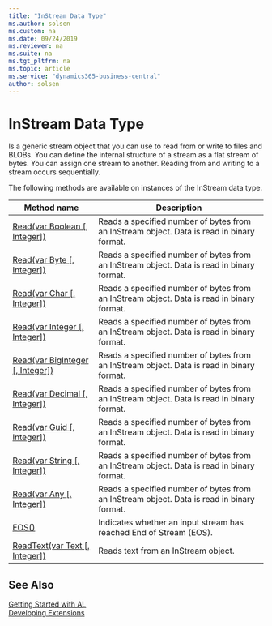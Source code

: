 ```yaml
---
title: "InStream Data Type"
ms.author: solsen
ms.custom: na
ms.date: 09/24/2019
ms.reviewer: na
ms.suite: na
ms.tgt_pltfrm: na
ms.topic: article
ms.service: "dynamics365-business-central"
author: solsen
---
```

[//]: # (START>DO_NOT_EDIT)
[//]: # (IMPORTANT:Do not edit any of the content between here and the END>DO_NOT_EDIT.)
[//]: # (Any modifications should be made in the .xml files in the ModernDev repo.)
# InStream Data Type
Is a generic stream object that you can use to read from or write to files and BLOBs. You can define the internal structure of a stream as a flat stream of bytes. You can assign one stream to another. Reading from and writing to a stream occurs sequentially.
  



The following methods are available on instances of the InStream data type.

|Method name|Description|
|-----------|-----------|
|[Read(var Boolean [, Integer])](instream-read-boolean-integer-method.md)|Reads a specified number of bytes from an InStream object. Data is read in binary format.|
|[Read(var Byte [, Integer])](instream-read-byte-integer-method.md)|Reads a specified number of bytes from an InStream object. Data is read in binary format.|
|[Read(var Char [, Integer])](instream-read-char-integer-method.md)|Reads a specified number of bytes from an InStream object. Data is read in binary format.|
|[Read(var Integer [, Integer])](instream-read-integer-integer-method.md)|Reads a specified number of bytes from an InStream object. Data is read in binary format.|
|[Read(var BigInteger [, Integer])](instream-read-biginteger-integer-method.md)|Reads a specified number of bytes from an InStream object. Data is read in binary format.|
|[Read(var Decimal [, Integer])](instream-read-decimal-integer-method.md)|Reads a specified number of bytes from an InStream object. Data is read in binary format.|
|[Read(var Guid [, Integer])](instream-read-guid-integer-method.md)|Reads a specified number of bytes from an InStream object. Data is read in binary format.|
|[Read(var String [, Integer])](instream-read-string-integer-method.md)|Reads a specified number of bytes from an InStream object. Data is read in binary format.|
|[Read(var Any [, Integer])](instream-read-joker-integer-method.md)|Reads a specified number of bytes from an InStream object. Data is read in binary format.|
|[EOS()](instream-eos-method.md)|Indicates whether an input stream has reached End of Stream (EOS).|
|[ReadText(var Text [, Integer])](instream-readtext-method.md)|Reads text from an InStream object.|

[//]: # (IMPORTANT: END>DO_NOT_EDIT)
## See Also
[Getting Started with AL](../../devenv-get-started.md)  
[Developing Extensions](../../devenv-dev-overview.md)  